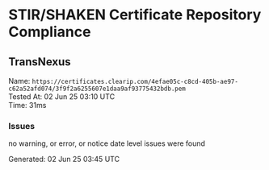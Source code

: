 # STIR/SHAKEN Certificate Repository Compliance

## TransNexus

Name: `https://certificates.clearip.com/4efae05c-c8cd-405b-ae97-c62a52afd074/3f9f2a6255607e1daa9af93775432bdb.pem`\
Tested At: 02 Jun 25 03:10 UTC\
Time: 31ms

### Issues

no warning, or error, or notice date level issues were found

Generated: 02 Jun 25 03:45 UTC